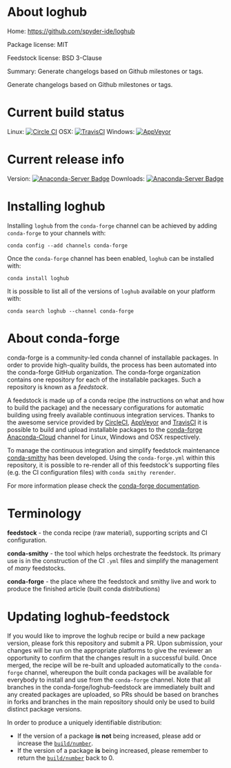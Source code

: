 About loghub
============

Home: https://github.com/spyder-ide/loghub

Package license: MIT

Feedstock license: BSD 3-Clause

Summary: Generate changelogs based on Github milestones or tags.

Generate changelogs based on Github milestones or tags.


Current build status
====================

Linux: [![Circle CI](https://circleci.com/gh/conda-forge/loghub-feedstock.svg?style=shield)](https://circleci.com/gh/conda-forge/loghub-feedstock)
OSX: [![TravisCI](https://travis-ci.org/conda-forge/loghub-feedstock.svg?branch=master)](https://travis-ci.org/conda-forge/loghub-feedstock)
Windows: [![AppVeyor](https://ci.appveyor.com/api/projects/status/github/conda-forge/loghub-feedstock?svg=True)](https://ci.appveyor.com/project/conda-forge/loghub-feedstock/branch/master)

Current release info
====================
Version: [![Anaconda-Server Badge](https://anaconda.org/conda-forge/loghub/badges/version.svg)](https://anaconda.org/conda-forge/loghub)
Downloads: [![Anaconda-Server Badge](https://anaconda.org/conda-forge/loghub/badges/downloads.svg)](https://anaconda.org/conda-forge/loghub)

Installing loghub
=================

Installing `loghub` from the `conda-forge` channel can be achieved by adding `conda-forge` to your channels with:

```
conda config --add channels conda-forge
```

Once the `conda-forge` channel has been enabled, `loghub` can be installed with:

```
conda install loghub
```

It is possible to list all of the versions of `loghub` available on your platform with:

```
conda search loghub --channel conda-forge
```


About conda-forge
=================

conda-forge is a community-led conda channel of installable packages.
In order to provide high-quality builds, the process has been automated into the
conda-forge GitHub organization. The conda-forge organization contains one repository
for each of the installable packages. Such a repository is known as a *feedstock*.

A feedstock is made up of a conda recipe (the instructions on what and how to build
the package) and the necessary configurations for automatic building using freely
available continuous integration services. Thanks to the awesome service provided by
[CircleCI](https://circleci.com/), [AppVeyor](http://www.appveyor.com/)
and [TravisCI](https://travis-ci.org/) it is possible to build and upload installable
packages to the [conda-forge](https://anaconda.org/conda-forge)
[Anaconda-Cloud](http://docs.anaconda.org/) channel for Linux, Windows and OSX respectively.

To manage the continuous integration and simplify feedstock maintenance
[conda-smithy](http://github.com/conda-forge/conda-smithy) has been developed.
Using the ``conda-forge.yml`` within this repository, it is possible to re-render all of
this feedstock's supporting files (e.g. the CI configuration files) with ``conda smithy rerender``.

For more information please check the [conda-forge documentation](https://conda-forge.org/docs/).

Terminology
===========

**feedstock** - the conda recipe (raw material), supporting scripts and CI configuration.

**conda-smithy** - the tool which helps orchestrate the feedstock.
                   Its primary use is in the construction of the CI ``.yml`` files
                   and simplify the management of *many* feedstocks.

**conda-forge** - the place where the feedstock and smithy live and work to
                  produce the finished article (built conda distributions)


Updating loghub-feedstock
=========================

If you would like to improve the loghub recipe or build a new
package version, please fork this repository and submit a PR. Upon submission,
your changes will be run on the appropriate platforms to give the reviewer an
opportunity to confirm that the changes result in a successful build. Once
merged, the recipe will be re-built and uploaded automatically to the
`conda-forge` channel, whereupon the built conda packages will be available for
everybody to install and use from the `conda-forge` channel.
Note that all branches in the conda-forge/loghub-feedstock are
immediately built and any created packages are uploaded, so PRs should be based
on branches in forks and branches in the main repository should only be used to
build distinct package versions.

In order to produce a uniquely identifiable distribution:
 * If the version of a package **is not** being increased, please add or increase
   the [``build/number``](http://conda.pydata.org/docs/building/meta-yaml.html#build-number-and-string).
 * If the version of a package **is** being increased, please remember to return
   the [``build/number``](http://conda.pydata.org/docs/building/meta-yaml.html#build-number-and-string)
   back to 0.